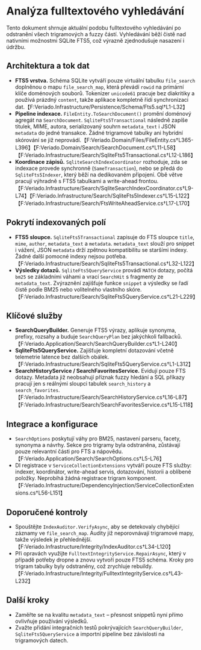 # Analýza fulltextového vyhledávání

Tento dokument shrnuje aktuální podobu fulltextového vyhledávání po odstranění všech trigramových a fuzzy částí. Vyhledávání běží čistě nad nativními možnostmi SQLite FTS5, což výrazně zjednodušuje nasazení i údržbu.

## Architektura a tok dat
- **FTS5 vrstva.** Schéma SQLite vytváří pouze virtuální tabulku `file_search` doplněnou o mapu `file_search_map`, která převádí `rowid` na primární klíče doménových souborů. Tokenizer `unicode61` pracuje bez diakritiky a používá prázdný `content`, takže aplikace kompletně řídí synchronizaci dat.【F:Veriado.Infrastructure/Persistence/Schema/Fts5.sql†L1-L32】
- **Pipeline indexace.** `FileEntity.ToSearchDocument()` promění doménový agregát na `SearchDocument`. `SqliteFts5Transactional` následně zapíše titulek, MIME, autora, serializovaný souhrn `metadata_text` i JSON `metadata` do jedné transakce. Žádné trigramové tabulky ani hybridní skórování se již neprovádí.【F:Veriado.Domain/Files/FileEntity.cs†L365-L396】【F:Veriado.Domain/Search/SearchDocument.cs†L11-L58】【F:Veriado.Infrastructure/Search/SqliteFts5Transactional.cs†L12-L186】
- **Koordinace zápisů.** `SqliteSearchIndexCoordinator` rozhoduje, zda se indexace provede synchronně (`SameTransaction`), nebo se předá do `SqliteFts5Indexer`, který běží na dedikovaném připojení. Obě větve pracují výhradně s FTS5 tabulkami a write-ahead frontou.【F:Veriado.Infrastructure/Search/SqliteSearchIndexCoordinator.cs†L9-L74】【F:Veriado.Infrastructure/Search/SqliteFts5Indexer.cs†L15-L122】【F:Veriado.Infrastructure/Search/FtsWriteAheadService.cs†L17-L170】

## Pokrytí indexovaných polí
- **FTS5 sloupce.** `SqliteFts5Transactional` zapisuje do FTS sloupce `title`, `mime`, `author`, `metadata_text` a `metadata`. `metadata_text` slouží pro snippet i vážení, JSON `metadata` drží zpětnou kompatibilitu se staršími indexy. Žádné další pomocné indexy nejsou potřeba.【F:Veriado.Infrastructure/Search/SqliteFts5Transactional.cs†L32-L122】
- **Výsledky dotazů.** `SqliteFts5QueryService` provádí `MATCH` dotazy, počítá `bm25` se základními váhami a vrací `SearchHit` s fragmenty ze `metadata_text`. Zvýraznění zajišťuje funkce `snippet` a výsledky se řadí čistě podle BM25 nebo volitelného vlastního skóre.【F:Veriado.Infrastructure/Search/SqliteFts5QueryService.cs†L21-L229】

## Klíčové služby
- **SearchQueryBuilder.** Generuje FTS5 výrazy, aplikuje synonyma, prefixy, rozsahy a buduje `SearchQueryPlan` bez jakýchkoli fallbacků.【F:Veriado.Application/Search/SearchQueryBuilder.cs†L1-L240】
- **SqliteFts5QueryService.** Zajišťuje kompletní dotazování včetně telemetrie latence bez dalších obálek.【F:Veriado.Infrastructure/Search/SqliteFts5QueryService.cs†L1-L312】
- **SearchHistoryService / SearchFavoritesService.** Evidují pouze FTS dotazy. Metadata již neobsahují příznak fuzzy hledání a SQL příkazy pracují jen s reálnými sloupci tabulek `search_history` a `search_favorites`.【F:Veriado.Infrastructure/Search/SearchHistoryService.cs†L16-L87】【F:Veriado.Infrastructure/Search/SearchFavoritesService.cs†L15-L118】

## Integrace a konfigurace
- `SearchOptions` poskytují váhy pro BM25, nastavení parseru, facety, synonyma a návrhy. Sekce pro trigramy byla odstraněna, zůstávají pouze relevantní části pro FTS a nápovědu.【F:Veriado.Application/Search/SearchOptions.cs†L5-L76】
- DI registrace v `ServiceCollectionExtensions` vytváří pouze FTS služby: indexer, koordinátor, write-ahead servis, dotazování, historii a oblíbené položky. Neprobíhá žádná registrace trigram komponent.【F:Veriado.Infrastructure/DependencyInjection/ServiceCollectionExtensions.cs†L56-L151】

## Doporučené kontroly
- Spouštějte `IndexAuditor.VerifyAsync`, aby se detekovaly chybějící záznamy ve `file_search_map`. Audity již neporovnávají trigramové mapy, takže výsledek je přehlednější.【F:Veriado.Infrastructure/Integrity/IndexAuditor.cs†L34-L120】
- Při opravách využijte `FulltextIntegrityService.RepairAsync`, který v případě potřeby dropne a znovu vytvoří pouze FTS5 schéma. Kroky pro trigram tabulky byly odstraněny, což zrychluje rebuildy.【F:Veriado.Infrastructure/Integrity/FulltextIntegrityService.cs†L43-L232】

## Další kroky
- Zaměřte se na kvalitu `metadata_text` – přesnost snippetů nyní přímo ovlivňuje používání výsledků.
- Zvažte přidání integračních testů pokrývajících `SearchQueryBuilder`, `SqliteFts5QueryService` a importní pipeline bez závislosti na trigramových datech.
